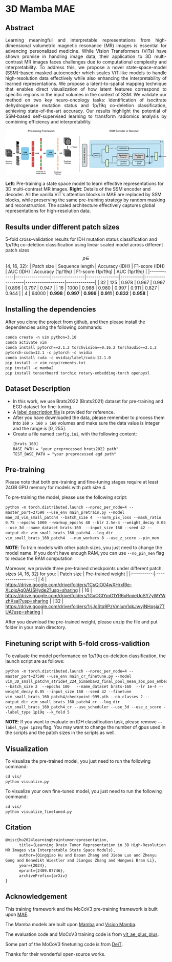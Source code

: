 # 3D Mamba MAE 
## Abstract
<p align="justify">
Learning meaningful and interpretable representations from high-dimensional volumetric magnetic resonance (MR) images is essential for advancing personalized medicine. While Vision Transformers (ViTs) have shown promise in handling image data, their application to 3D multi-contrast MR images faces challenges due to computational complexity and interpretability. To address this, we propose a novel state-space-model (SSM)-based masked autoencoder which scales ViT-like models to handle high-resolution data effectively while also enhancing the interpretability of learned representations. We propose a latent-to-spatial mapping technique that enables direct visualization of how latent features correspond to specific regions in the input volumes in the context of SSM. We validate our method on two key neuro-oncology tasks: identification of isocitrate dehydrogenase mutation status and 1p/19q co-deletion classification, achieving state-of-the-art accuracy. Our results highlight the potential of SSM-based self-supervised learning to transform radiomics analysis by combining efficiency and interpretability.
</p>

<!-- ![main_frame](assets/main_fig_mae.png) -->
<!-- <img src="assets/main_fig_mae.png" width="500" alt="ALT_TEXT"> -->

<p align="center">
    <img src="assets/main_fig_mae.png" width="700" alt="main frame">
    <figcaption>
    <b>Left</b>: Pre-training a state space model to learn effective representations for 3D multi-contrast MR images. 
    <b>Right</b>: Details of the SSM encoder and decoder. All the vanilla ViT's attention blocks in MAE are replaced by SSM blocks, while preserving the same pre-training strategy by random masking and reconstruction. The scaled architecture effectively captures global representations for high-resolution data.</figcaption>
</p>


## Results under different patch sizes

5-fold cross-validation results for IDH mutation status classification and 1p/19q co-deletion classification using linear scaled model across different patch sizes $$p \in$$ {4, 16, 32}:
| Patch size | Sequence length | Accuracy (IDH) | F1-score (IDH) | AUC (IDH) | Accuracy (1p/19q) | F1-score (1p/19q) | AUC (1p/19q) |
|------------|-----------------|----------------|----------------|-----------|-------------------|-------------------|--------------|
| 32         | 125             | 0.978                      | 0.967                | 0.997          | 0.896                      | 0.797                | 0.947          |
| 16         | 1000            | 0.988                      | 0.980                | 0.997          | 0.911                      | 0.827                | 0.944          |
| 4          | 64000           | **0.998**                  | **0.997**            | **0.999**      | **0.911**                  | **0.832**            | **0.958**      |


## Installing the dependencies
  After you clone the project from github, and then please install the dependencies using the following commands:

  ```
  conda create -n vim python=3.10
  conda activate vim
  conda install pytorch==2.1.2 torchvision==0.16.2 torchaudio==2.1.2 pytorch-cuda=12.1 -c pytorch -c nvidia
  conda install cuda -c nvidia/label/cuda-12.1.0
  pip install -r vim_requirements.txt
  pip install -e mamba2
  pip install tensorboard torchio rotary-embedding-torch openpyxl
  ```



## Dataset Description
- In this work, we use Brats2022 (Brats2021) dataset for pre-training and EGD dataset for fine-tuning.
- A [label description file](assets/Genetic_and_Histological_labels.xlsx) is provided for reference.
- After you have downloaded the data, please remember to process them into ```160 x 160 x 160``` volumes and make sure the data value is integer and the range is [0, 255]. 
- Create a file named ```config.ini```, with the following content: 
  ```
  [brats_160]
  BASE_PATH = "your preprocessed brats2022 path"
  TEST_BASE_PATH = "your preprocessed egd path"
  ```



## Pre-training

Please note that both pre-training and fine-tuning stages require at least 24GB GPU memory for models with path size 4. 

To pre-training the model, please use the following script:
```
python -m torch.distributed.launch --nproc_per_node=4 --master_port=27590 --use_env main_pretrain.py --model mae_3d_vim_small_patch4 --batch_size 4  --norm_pix_loss --mask_ratio 0.75 --epochs 1000 --warmup_epochs 40 --blr 2.5e-4 --weight_decay 0.05 --use_3d --name_dataset brats-160  --input_size 160 --seed 42 --output_dir vim_small_brats_160_patch4 --log_dir vim_small_brats_160_patch4  --num_workers 8 --use_z_score --pin_mem
```
**NOTE**: To train models with other patch sizes, you just need to change the model name. If you don't have enough RAM, you can use ```--no_pin_men``` flag to reduce the RAM computation

Moreover, we provide three pre-trained checkpoints under different patch sizes (4, 16, 32) for you: 
| Patch size | Pre-trained weight |
|:----------:|:------------------:|
|      4     |          https://drive.google.com/drive/folders/1CsQlO04wXHrxRIe-XLpioAg0AUSHyde2?usp=sharing          |
|     16     |       https://drive.google.com/drive/folders/1GxOGlYmG1YR6xRmieUoSY7yWYWzhXsaI?usp=sharing             |
|     32     |        https://drive.google.com/drive/folders/1rjJcStq9PzVmlum1qkJwvjNHqsja7TUA?usp=sharing            |

After you download the pre-trained weight, please unzip the file and put folder in your main directory. 
## Finetuning script with 5-fold cross-validtion 

To evaluate the model performance on 1p/19q co-deletion classification, the launch script are as follows:
```
python -m torch.distributed.launch --nproc_per_node=4 --master_port=27590 --use_env main_cr_finetune.py --model vim_3D_small_patch4_stride4_224_bimambav2_final_pool_mean_abs_pos_embed_div2  --batch_size 2  --epochs 100   --name_dataset brats-160  --lr 1e-4 --weight_decay 0.05 --input_size 160 --seed 42 --finetune vim_small_brats_160_patch4/checkpoint-999.pth --nb_classes 2 --output_dir vim_small_brats_160_patch4_cr --log_dir vim_small_brats_160_patch4_cr --use_scheduler --use_3d --use_z_score --label_type 1p19q --k_fold 5
```

**NOTE**: If you want to evaluate on IDH classification task, please remove ```--label_type 1p19q``` flag. You may want to change the number of gpus used in the scripts and the patch sizes in the scripts as well.

## Visualization
To visualize the pre-trained model, you just need to run the following command:
```
cd vis/
python visualize.py
```

To visualize your own fine-tuned model, you just need to run the following command:
```
cd vis/
python visualize_finetuned.py
```

## Citation
```
@misc{hu2024learningbraintumorrepresentation,
      title={Learning Brain Tumor Representation in 3D High-Resolution MR Images via Interpretable State Space Models}, 
      author={Qingqiao Hu and Daoan Zhang and Jiebo Luo and Zhenyu Gong and Benedikt Wiestler and Jianguo Zhang and Hongwei Bran Li},
      year={2024},
      eprint={2409.07746},
      archivePrefix={arXiv}
}
```

## Acknowledgement

This training framework and the MoCoV3 pre-training framework is built upon [MAE](https://github.com/facebookresearch/mae).

The Mamba models are built upon [Mamba](https://github.com/state-spaces/mamba) and [Vision Mamba](https://github.com/hustvl/Vim).

The evaluation code and MoCoV3 training code is from [vit_ae_plus_plus](https://github.com/chinmay5/vit_ae_plus_plus).

Some part of the MoCoV3 finetuning code is from [DeiT](https://github.com/facebookresearch/deit).

Thanks for their wonderful open-source works.

